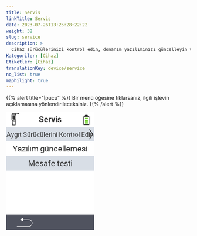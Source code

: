 ```yaml
---
title: Servis
linkTitle: Servis
date: 2023-07-26T13:25:28+22:22
weight: 32
slug: service
description: >
  Cihaz sürücülerinizi kontrol edin, donanım yazılımınızı güncelleyin ve menzil testi yapın
Kategoriler: [Cihaz]
Etiketler: [Cihaz]
translationKey: device/service
no_list: true
maphilight: true
---
```

{{% alert title="İpucu" %}}
Bir menü öğesine tıklarsanız, ilgili işlevin açıklamasına yönlendirileceksiniz.
{{% /alert %}}

<img src="menu.png" alt="VitalControl Servis" title="Servis" usemap="#workmap" class="maphilight" />

<map name="workmap">
  <area shape="rect" coords="2,42,238,82" alt="Cihaz sürücülerini kontrol et" title="Cihaz sürücülerinizi kontrol etme talimatlarını burada bulabilirsiniz&#10;Fare tıklaması: belgeleri aç" href="/tr/docs/diagnosis/hardware/">
  <area shape="rect" coords="2,82,238,122" alt="Donanım yazılımı güncellemesi" title="Donanım yazılımınızı güncelleme talimatlarını burada bulabilirsiniz&#10;Fare tıklaması: belgeleri aç" href="/tr/docs/firmware/update/">
  <area shape="rect" coords="2,122,238,162" alt="Menzil testi" title="Menzil testi yapma talimatlarını burada bulabilirsiniz&#10;Fare tıklaması: belgeleri aç" href="/tr/docs/diagnosis/rfid-scan/">

  <area shape="rect" coords="2,282,120,319" alt="Geri" title="Seviyeye geri dön&#10;Fare tıklaması: belgeleri aç" href="/tr/docs/device/">
</map>
